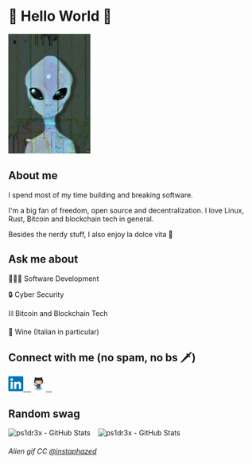 # 👾 Hello World 👾

<img src="https://raw.githubusercontent.com/ps1dr3x/ps1dr3x/master/resources/alien.gif" width="165" height="240">

## About me

I spend most of my time building and breaking software.

I'm a big fan of freedom, open source and decentralization. I love Linux, Rust, ₿itcoin and blockchain tech in general. 

Besides the nerdy stuff, I also enjoy la dolce vita 🍷

## Ask me about

👨🏼‍💻  Software Development

🔒  Cyber Security

⛓  Bitcoin and Blockchain Tech

🍷 Wine (Italian in particular)

## Connect with me (no spam, no bs 🗡️)

<a href="https://www.linkedin.com/in/michelefederici/" target="_blank">
    <img alt="Michele Federici - LinkedIn" width="30px" src="https://raw.githubusercontent.com/ps1dr3x/ps1dr3x/master/resources/linkedin.svg" />&nbsp; &nbsp;
</a>
<a href="https://github.com/ps1dr3x" target="_blank">
    <img alt="Michele Federici - GitHub" width="30px" src="https://raw.githubusercontent.com/ps1dr3x/ps1dr3x/master/resources/github.svg" />&nbsp; &nbsp;
</a>

## Random swag

<img src="https://github-readme-stats.vercel.app/api?username=ps1dr3x&show_icons=true&count_private=true&theme=radical" alt="ps1dr3x - GitHub Stats">&nbsp; &nbsp;
<img src="https://github-readme-stats.vercel.app/api/top-langs/?username=ps1dr3x&layout=compact&show_icons=true&count_private=true&theme=radical" alt="ps1dr3x - GitHub Stats">

###### Alien gif CC [@instaphazed](https://linktr.ee/instaphazed)
